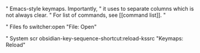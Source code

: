 " Emacs-style keymaps. Importantly,
" it uses <TAB> to separate columns which is not always clear.
" For list of commands, see [[command list]].
"

" Files
fo	switcher:open	"File: Open"

" System
scr	obsidian-key-sequence-shortcut:reload-kssrc	"Keymaps: Reload"
